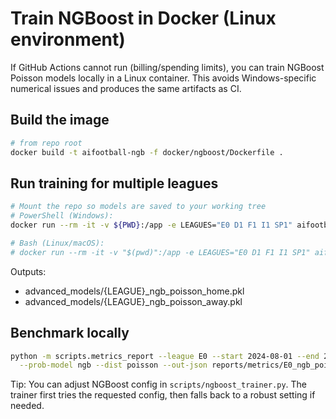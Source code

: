 # Train NGBoost in Docker (Linux environment)

If GitHub Actions cannot run (billing/spending limits), you can train NGBoost Poisson models locally in a Linux container. This avoids Windows-specific numerical issues and produces the same artifacts as CI.

## Build the image
```bash
# from repo root
docker build -t aifootball-ngb -f docker/ngboost/Dockerfile .
```

## Run training for multiple leagues
```bash
# Mount the repo so models are saved to your working tree
# PowerShell (Windows):
docker run --rm -it -v ${PWD}:/app -e LEAGUES="E0 D1 F1 I1 SP1" aifootball-ngb

# Bash (Linux/macOS):
# docker run --rm -it -v "$(pwd)":/app -e LEAGUES="E0 D1 F1 I1 SP1" aifootball-ngb
```

Outputs:
- advanced_models/{LEAGUE}_ngb_poisson_home.pkl
- advanced_models/{LEAGUE}_ngb_poisson_away.pkl

## Benchmark locally
```bash
python -m scripts.metrics_report --league E0 --start 2024-08-01 --end 2025-06-30 \
  --prob-model ngb --dist poisson --out-json reports/metrics/E0_ngb_pois.json
```

Tip: You can adjust NGBoost config in `scripts/ngboost_trainer.py`. The trainer first tries the requested config, then falls back to a robust setting if needed.

